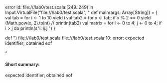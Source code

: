 error id: file://<WORKSPACE>/lab0/test.scala:[249..249) in Input.VirtualFile("file://<WORKSPACE>/lab0/test.scala", "
def main(args: Array[String]) = {
  val tab = for i <- 1 to 10 yield i
  val tab2 = for x <- tab; if x % 2 == 0 yield (Math.pow(x, 2).toInt)
  // println(tab2)
  val matrix = for i <- 0 to 4; j <- 0 to 4; if i > j do println(s"i: $i j:$j ")
}

def
")
file://<WORKSPACE>/lab0/test.scala
file://<WORKSPACE>/lab0/test.scala:10: error: expected identifier; obtained eof

^
#### Short summary: 

expected identifier; obtained eof